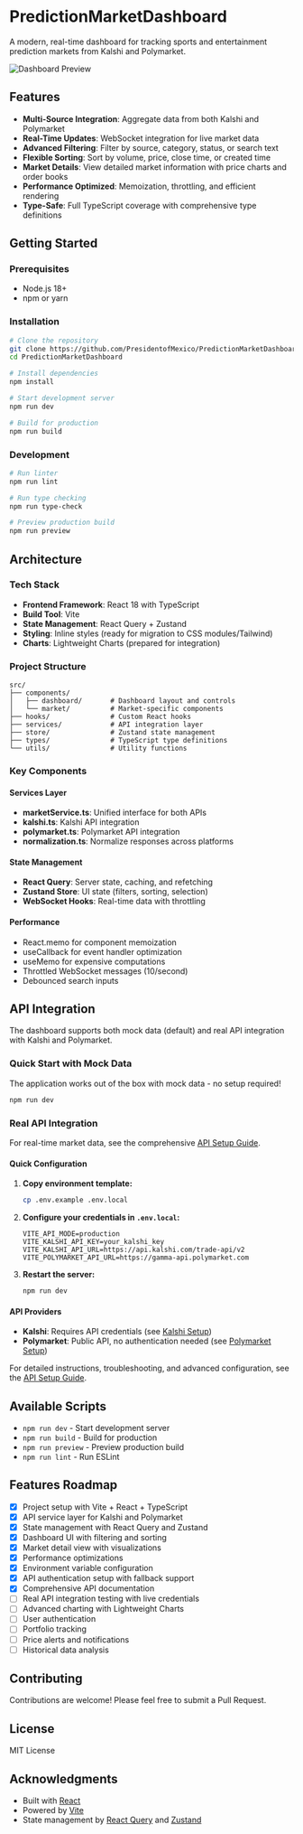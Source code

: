 # PredictionMarketDashboard

A modern, real-time dashboard for tracking sports and entertainment prediction markets from Kalshi and Polymarket.

![Dashboard Preview](https://github.com/user-attachments/assets/a295fb6e-4b94-4bea-8030-8d2726b708bf)

## Features

- **Multi-Source Integration**: Aggregate data from both Kalshi and Polymarket
- **Real-Time Updates**: WebSocket integration for live market data
- **Advanced Filtering**: Filter by source, category, status, or search text
- **Flexible Sorting**: Sort by volume, price, close time, or created time
- **Market Details**: View detailed market information with price charts and order books
- **Performance Optimized**: Memoization, throttling, and efficient rendering
- **Type-Safe**: Full TypeScript coverage with comprehensive type definitions

## Getting Started

### Prerequisites

- Node.js 18+ 
- npm or yarn

### Installation

```bash
# Clone the repository
git clone https://github.com/PresidentofMexico/PredictionMarketDashboard.git
cd PredictionMarketDashboard

# Install dependencies
npm install

# Start development server
npm run dev

# Build for production
npm run build
```

### Development

```bash
# Run linter
npm run lint

# Run type checking
npm run type-check

# Preview production build
npm run preview
```

## Architecture

### Tech Stack

- **Frontend Framework**: React 18 with TypeScript
- **Build Tool**: Vite
- **State Management**: React Query + Zustand
- **Styling**: Inline styles (ready for migration to CSS modules/Tailwind)
- **Charts**: Lightweight Charts (prepared for integration)

### Project Structure

```
src/
├── components/
│   ├── dashboard/       # Dashboard layout and controls
│   └── market/          # Market-specific components
├── hooks/               # Custom React hooks
├── services/            # API integration layer
├── store/               # Zustand state management
├── types/               # TypeScript type definitions
└── utils/               # Utility functions
```

### Key Components

#### Services Layer
- **marketService.ts**: Unified interface for both APIs
- **kalshi.ts**: Kalshi API integration
- **polymarket.ts**: Polymarket API integration
- **normalization.ts**: Normalize responses across platforms

#### State Management
- **React Query**: Server state, caching, and refetching
- **Zustand Store**: UI state (filters, sorting, selection)
- **WebSocket Hooks**: Real-time data with throttling

#### Performance
- React.memo for component memoization
- useCallback for event handler optimization
- useMemo for expensive computations
- Throttled WebSocket messages (10/second)
- Debounced search inputs

## API Integration

The dashboard supports both mock data (default) and real API integration with Kalshi and Polymarket.

### Quick Start with Mock Data

The application works out of the box with mock data - no setup required!

```bash
npm run dev
```

### Real API Integration

For real-time market data, see the comprehensive [API Setup Guide](docs/API_SETUP.md).

#### Quick Configuration

1. **Copy environment template:**
   ```bash
   cp .env.example .env.local
   ```

2. **Configure your credentials in `.env.local`:**
   ```env
   VITE_API_MODE=production
   VITE_KALSHI_API_KEY=your_kalshi_key
   VITE_KALSHI_API_URL=https://api.kalshi.com/trade-api/v2
   VITE_POLYMARKET_API_URL=https://gamma-api.polymarket.com
   ```

3. **Restart the server:**
   ```bash
   npm run dev
   ```

#### API Providers

- **Kalshi**: Requires API credentials (see [Kalshi Setup](docs/API_SETUP.md#kalshi-api-setup))
- **Polymarket**: Public API, no authentication needed (see [Polymarket Setup](docs/API_SETUP.md#polymarket-api-setup))

For detailed instructions, troubleshooting, and advanced configuration, see the [API Setup Guide](docs/API_SETUP.md).

## Available Scripts

- `npm run dev` - Start development server
- `npm run build` - Build for production
- `npm run preview` - Preview production build
- `npm run lint` - Run ESLint

## Features Roadmap

- [x] Project setup with Vite + React + TypeScript
- [x] API service layer for Kalshi and Polymarket
- [x] State management with React Query and Zustand
- [x] Dashboard UI with filtering and sorting
- [x] Market detail view with visualizations
- [x] Performance optimizations
- [x] Environment variable configuration
- [x] API authentication setup with fallback support
- [x] Comprehensive API documentation
- [ ] Real API integration testing with live credentials
- [ ] Advanced charting with Lightweight Charts
- [ ] User authentication
- [ ] Portfolio tracking
- [ ] Price alerts and notifications
- [ ] Historical data analysis

## Contributing

Contributions are welcome! Please feel free to submit a Pull Request.

## License

MIT License

## Acknowledgments

- Built with [React](https://react.dev/)
- Powered by [Vite](https://vitejs.dev/)
- State management by [React Query](https://tanstack.com/query) and [Zustand](https://github.com/pmndrs/zustand)
